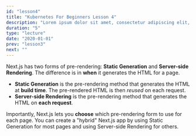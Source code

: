```yaml
---
id: "lesson4"
title: "Kubernetes For Beginners Lesson 4"
description: "Lorem ipsum dolor sit amet, consectetur adipiscing elit, sed do eiusmod tempor incididunt ut labore et dolore magna aliqua. Vitae et leo duis ut diam. "
duration: "5"
type: "lecture"
date: "2020-01-01"
prev: "lesson3"
next: ""
---
```


Next.js has two forms of pre-rendering: **Static Generation** and **Server-side Rendering**. The difference is in **when** it generates the HTML for a page.

- **Static Generation** is the pre-rendering method that generates the HTML at **build time**. The pre-rendered HTML is then _reused_ on each request.
- **Server-side Rendering** is the pre-rendering method that generates the HTML on **each request**.

Importantly, Next.js lets you **choose** which pre-rendering form to use for each page. You can create a "hybrid" Next.js app by using Static Generation for most pages and using Server-side Rendering for others.
